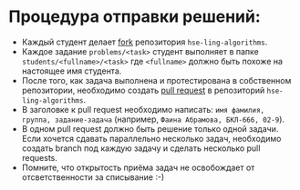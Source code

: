 # Процедура отправки решений:

* Каждый студент делает [fork](https://help.github.com/articles/fork-a-repo) репозитория `hse-ling-algorithms`.
* Каждое задание `problems/<task>` студент выполняет в папке `students/<fullname>/<task>` где `<fullname>` должно быть похоже на настоящее имя студента.
* После того, как задача выполнена и протестирована в собственном репозитории, необходимо создать [pull request](https://help.github.com/articles/using-pull-requests) в репозиторий `hse-ling-algorithms`.
* В заголовке к pull request необходимо написать: ```имя фамилия, группа, задание-задача``` (например, `Фаина ﻿Абрамова, БКЛ-666, 02-9`).
* В одном pull request должно быть решение только одной задачи. Если хочется сдавать параллельно несколько задач, необходимо создать branch под каждую задачу и сделать несколько pull requests.
* Помните, что открытость приёма задач не освобождает от отсветственности за списывание :-)